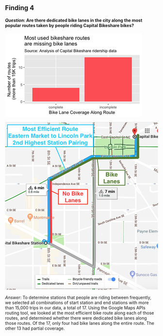 ## Finding 4

#### _Question_: Are there dedicated bike lanes in the city along the most popular routes taken by people riding Capital Bikeshare bikes?  

![Popular routes](plots/common-trips.png?raw=true "Bike Paths")

![Popular routes](plots/easternmarket-lincolnpark.png?raw=true "Google Map with Bike Paths")

_Answer_: To determine stations that people are riding between frequently, we selected all combinations of start station and end stations with more than 15,000 trips in our data, a total of 17. Using the Google Maps APIs routing tool, we looked at the most efficient bike route along each of those routes, and determined whether there were dedicated bike lanes along those routes. Of the 17, only four had bike lanes along the entire route. The other 13 had partial coverage.  
